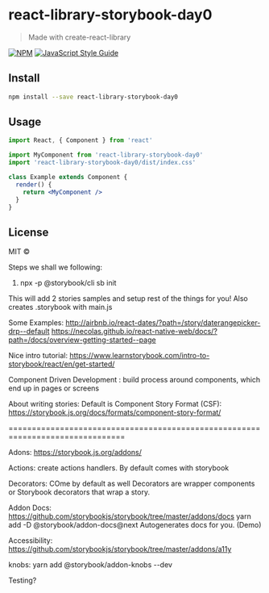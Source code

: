 # react-library-storybook-day0

> Made with create-react-library

[![NPM](https://img.shields.io/npm/v/react-library-storybook-day0.svg)](https://www.npmjs.com/package/react-library-storybook-day0) [![JavaScript Style Guide](https://img.shields.io/badge/code_style-standard-brightgreen.svg)](https://standardjs.com)

## Install

```bash
npm install --save react-library-storybook-day0
```

## Usage

```jsx
import React, { Component } from 'react'

import MyComponent from 'react-library-storybook-day0'
import 'react-library-storybook-day0/dist/index.css'

class Example extends Component {
  render() {
    return <MyComponent />
  }
}
```

## License

MIT © [](https://github.com/)

Steps we shall we following:
1. npx -p @storybook/cli sb init


This will add 2 stories samples and setup rest of the things for you!
Also creates .storybook with main.js


Some Examples:
http://airbnb.io/react-dates/?path=/story/daterangepicker-drp--default
https://necolas.github.io/react-native-web/docs/?path=/docs/overview-getting-started--page

Nice intro tutorial:
https://www.learnstorybook.com/intro-to-storybook/react/en/get-started/

Component Driven Development : build process around components, which end up in pages or screens

About writing stories:
Default is Component Story Format (CSF):
https://storybook.js.org/docs/formats/component-story-format/

===============================================================================

Adons:
https://storybook.js.org/addons/

Actions:  create actions handlers. By default comes with storybook


Decorators: COme by default as well
Decorators are wrapper components or Storybook decorators that wrap a story.


Addon Docs:
https://github.com/storybookjs/storybook/tree/master/addons/docs
yarn add -D @storybook/addon-docs@next
Autogenerates docs for you.
(Demo)

Accessibility:
https://github.com/storybookjs/storybook/tree/master/addons/a11y

knobs:
yarn add @storybook/addon-knobs --dev

Testing?





